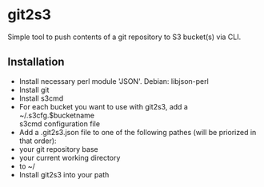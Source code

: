 # git2s3

Simple tool to push contents of a git repository to S3 bucket(s) via CLI.

## Installation

* Install necessary perl module 'JSON'. Debian: libjson-perl
* Install git
* Install s3cmd
 * For each bucket you want to use with git2s3, add a ~/.s3cfg.$bucketname  
   s3cmd configuration file
* Add a .git2s3.json file to one of the following pathes (will be priorized in that order):
 * your git repository base
 * your current working directory
 * to ~/
* Install git2s3 into your path
